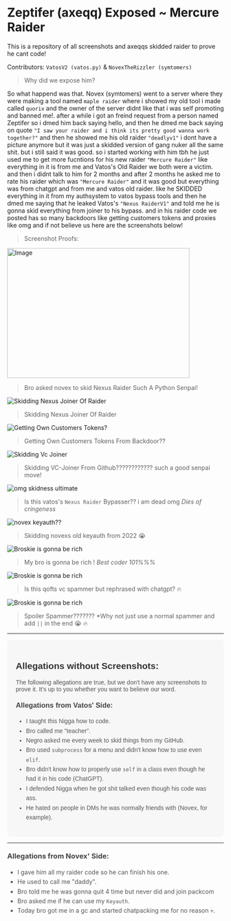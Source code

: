 # Zeptifer (axeqq) Exposed ~ Mercure Raider
This is a repository of all screenshots and axeqqs skidded raider to prove he cant code!

Contributors: `VatosV2 (vatos.py)` & `NovexTheRizzler (symtomers)`

> Why did we expose him?

So what happend was that. Novex (symtomers) went to a server where they were making a tool named `maple raider` where i showed my old tool i made called `quorix` and the owner of the server didnt like that i was self promoting
and banned me!. after a while i got an freind request from a person named Zeptifer so i dmed him back saying hello, and then he dmed me back saying on quote `"I saw your raider and i think its pretty good wanna work together?"` and then he showed me his old raider `"deadlyv1"` i dont have a picture anymore but it was just a skidded version of gang nuker all the same shit. but i still said it was good. so i started working with him tbh he just used me to get more fucntions for his new raider `"Mercure Raider"` like everything in it is from me and Vatos's Old Raider we both were a victim. and then i didnt talk to him for 2 months and after 2 months he asked me to rate his raider which was `"Mercure Raider"` and it was good but everything was from chatgpt and from me and vatos old raider. like he SKIDDED everything in it from my authsystem to vatos bypass tools and then he dmed me saying that he leaked Vatos's `"Nexus RaiderV1"` and told me he is gonna skid everything from joiner to his bypass. and in his raider code we posted has so many backdoors like getting customers tokens and proxies like omg and if not believe us here are the screenshots below!

> Screenshot Proofs:

<img src="https://media.discordapp.net/attachments/1268968730688487454/1274682444649594923/image.png?ex=66c32409&is=66c1d289&hm=9b81fc40ae96a9a0bb8c1824ddf0ee9ce7db609e23ae33e9af9e576ea7b043f9&=&format=webp&quality=lossless" alt="Image" width="424" height="302"> 

> Bro asked novex to skid Nexus Raider Such A Python Senpai!

![Skidding Nexus Joiner Of Raider](https://media.discordapp.net/attachments/1268968730688487454/1274682530716450898/image.png?ex=66c3241d&is=66c1d29d&hm=ea75b76253b6e3b5adc96317c3883de4adfb503c723df42b7884763eeea0bedf&=&format=webp&quality=lossless&width=824&height=353) 
> Skidding Nexus Joiner Of Raider

![Getting Own Customers Tokens?](https://media.discordapp.net/attachments/1268968730688487454/1274683575643668632/image.png?ex=66c32516&is=66c1d396&hm=089cb349e316968e3f3c967711865b94be20a8ca4ae26dcd8f84118d77cf658a&=&format=webp&quality=lossless&width=1441&height=282) 
> Getting Own Customers Tokens From Backdoor??

![Skidding Vc Joiner](https://media.discordapp.net/attachments/1268968730688487454/1274684010496528385/image.png?ex=66c3257e&is=66c1d3fe&hm=750beb7b3e656302c4acded7869a1f3ffcc64fc8322835d8271837523e6b0dca&=&format=webp&quality=lossless&width=1348&height=604) 
> Skidding VC-Joiner From Github???????????? such a good senpai move!

![omg skidness ultimate](https://media.discordapp.net/attachments/1268968730688487454/1274685035953262623/image.png?ex=66c32673&is=66c1d4f3&hm=766ed396b014c87ef1b05ce9c0116edda80ea95894b3c29efae6f73d53ddf921&=&format=webp&quality=lossless&width=1441&height=601) 
> Is this vatos's `Nexus Raider` Bypasser?? i am dead omg *Dies of cringeness*

![novex keyauth??](https://media.discordapp.net/attachments/1268968730688487454/1274685515685429389/image.png?ex=66c326e5&is=66c1d565&hm=6d8cd87a575e76a721f8ea0d789574adbf5f2232dfdc0beeadf3872840c7f9f7&=&format=webp&quality=lossless&width=898&height=604) 
> Skidding novexs old keyauth from 2022 😭

![Broskie is gonna be rich](https://media.discordapp.net/attachments/1270088487990853642/1274661798666305536/image.png?ex=66c310ce&is=66c1bf4e&hm=e89759fbe2a0ea38cdb9f2abb28098861a3842574e16fc4597fd17e08431f17c&=&format=webp&quality=lossless&width=816&height=506) 
> My bro is gonna be rich ! *Best coder 101%%%*

![Broskie is gonna be rich](https://media.discordapp.net/attachments/1274697600976556032/1274698833347219497/image.png?ex=66c3334c&is=66c1e1cc&hm=e01229843fb9f8232ef3d979a995ec9bc2fd21b4d8e2f3622b508ad4d85e1b2f&=&format=webp&quality=lossless&width=1227&height=604) 
> Is this qofts vc spammer but rephrased with chatgpt? 🔥

![Broskie is gonna be rich](https://media.discordapp.net/attachments/1274697600976556032/1274698999026155582/image.png?ex=66c33374&is=66c1e1f4&hm=85bc90bd767a6f99ca45063fe2188bf1a37766166601dadaf2669cd73a70cbb1&=&format=webp&quality=lossless&width=1268&height=602) 
> Spoiler Spammer??????? *Why not just use a normal spammer and add `||` in the end 😭 🔥


---------------------------------------------------------------------

<div style="background-color: #f7f7f7; padding: 20px; border-radius: 8px; font-family: Arial, sans-serif;">
    <h2 style="color: #333;">Allegations without Screenshots:</h2>
    <p style="color: #555; font-size: 14px;">
        The following allegations are true, but we don't have any screenshots to prove it. It's up to you whether you want to believe our word.
    </p>
    <h3 style="color: #444; margin-top: 20px;">Allegations from Vatos' Side:</h3>
    <ul style="color: #555; font-size: 14px; line-height: 1.6;">
        <li>I taught this Nigga how to code.</li>
        <li>Bro called me "teacher".</li>
        <li>Negro asked me every week to skid things from my GitHub.</li>
        <li>Bro used <code>subprocess</code> for a menu and didn't know how to use even <code>elif</code>.</li>
        <li>Bro didn't know how to properly use <code>self</code> in a class even though he had it in his code (ChatGPT).</li>
        <li>I defended Nigga when he got shit talked even though his code was ass.</li>
        <li>He hated on people in DMs he was normally friends with (Novex, for example).</li>
    </ul>
</div>

----------------------------------------------------------------------
</p>
    <h3 style="color: #444; margin-top: 20px;">Allegations from Novex' Side:</h3>
    <ul style="color: #555; font-size: 14px; line-height: 1.6;">
        <li>I gave him all my raider code so he can finish his one.</li>
        <li>He used to call me "daddy".</li>
        <li>Bro told me he was gonna quit 4 time but never did and join packcom</li>
        <li>Bro asked me if he can use my <code>Keyauth</code>.</li>
        <li>Today bro got me in a gc and started chatpacking me for no reason 💀.</li>
    </ul>
</div>

